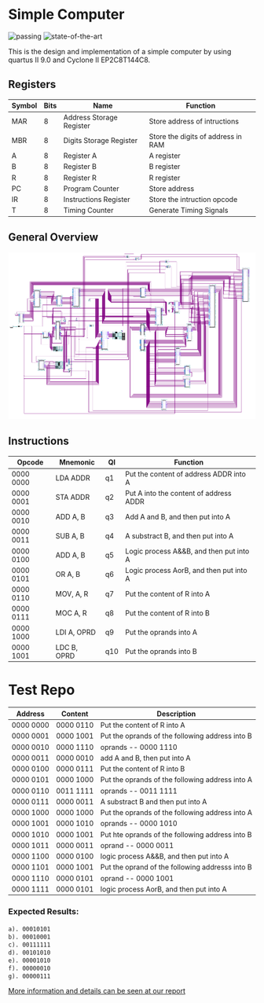 # Simple Computer
![passing](https://img.shields.io/circleci/project/github/RedSparr0w/node-csgo-parser/master.svg)
![state-of-the-art](https://img.shields.io/badge/label-State--of--the--art-red.svg)

This is the design and implementation of a simple computer by using quartus II 9.0 and Cyclone II EP2C8T144C8. 

## Registers
|Symbol|Bits|Name|Function|
|---|---|---|---|
|MAR | 8 | Address Storage Register| Store address of intructions|
|MBR | 8 | Digits Storage Register | Store the digits of address in RAM|
|A | 8 | Register A | A register |
|B | 8 | Register B | B register |
|R | 8 | Register R | R register |
|PC | 8 | Program Counter | Store address |
|IR | 8 | Instructions Register | Store the intruction opcode|
|T | 8 | Timing Counter | Generate Timing Signals|

## General Overview
![General Overview](./img/总体概览图.png)

## Instructions
|Opcode|Mnemonic|QI|Function|
|---|---|---|---|
|0000 0000| LDA ADDR|q1|Put the content of address ADDR into A|
|0000 0001| STA ADDR|q2|Put A into the content of address ADDR|
|0000 0010| ADD A, B|q3|Add A and B, and then put into A|
|0000 0011| SUB A, B|q4|A substract B, and then put into A|
|0000 0100| ADD A, B|q5|Logic process A&&B, and then put into A|
|0000 0101| OR A, B|q6|Logic process AorB, and then put into A|
|0000 0110| MOV, A, R|q7|Put the content of R into A|
|0000 0111| MOC A, R|q8|Put the content of R into B|
|0000 1000| LDI A, OPRD|q9|Put the oprands into A|
|0000 1001| LDC B, OPRD|q10|Put the oprands into B|

# Test Repo
|Address|Content|Description|
|---|---|---|
0000 0000 | 0000 0110 | Put the content of R into A|
0000 0001 | 0000 1001 |  Put the oprands of the following address into B|
0000 0010 | 0000 1110 |  oprands -- 0000 1110|
0000 0011 | 0000 0010 |  add A and B, then put into A|
0000 0100 | 0000 0111 |  Put the content of R into B|
0000 0101 | 0000 1000 |  Put the oprands of the following address into A|
0000 0110 | 0011 1111 |  oprands -- 0011 1111|
0000 0111 | 0000 0011 |  A substract B and then put into A|
0000 1000 | 0000 1000 |  Put the oprands of the following address into A|
0000 1001 | 0000 1010 |  oprands -- 0000 1010|
0000 1010 | 0000 1001 |  Put hte oprands of the following address into B|
0000 1011 | 0000 0011 |  oprand -- 0000 0011|
0000 1100 | 0000 0100 |  logic process A&&B, and then put into A|
0000 1101 | 0000 1001 |  Put the oprand of the following addresss into B|
0000 1110 | 0000 0101 |  oprand -- 0000 1001|
0000 1111 | 0000 0101 |  logic process AorB, and then put into A|

### Expected Results:
    
    a). 00010101        
    b). 00010001       
    c). 00111111                 
    d). 00101010                     
    e). 00001010                
    f). 00000010                
    g). 00000111                

[More information and details can be seen at our report](./中级计算机的设计与实现.pdf)
